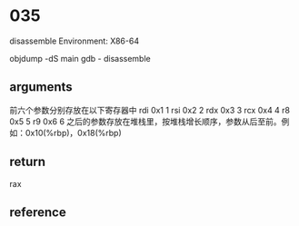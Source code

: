 # 035
disassemble
Environment: X86-64

objdump -dS main
gdb - disassemble

## arguments
前六个参数分别存放在以下寄存器中
rdi            0x1                 1
rsi            0x2                 2
rdx            0x3                 3
rcx            0x4                 4
r8             0x5                 5
r9             0x6                 6
之后的参数存放在堆栈里，按堆栈增长顺序，参数从后至前。例如：0x10(%rbp)，0x18(%rbp)


## return
rax 


## reference
